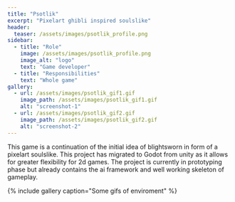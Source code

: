 ```yaml
---
title: "Psotlik"
excerpt: "Pixelart ghibli inspired soulslike"
header:
  teaser: /assets/images/psotlik_profile.png
sidebar:
  - title: "Role"
    image: /assets/images/psotlik_profile.png
    image_alt: "logo"
    text: "Game developer"
  - title: "Responsibilities"
    text: "Whole game"
gallery:
  - url: /assets/images/psotlik_gif1.gif
    image_path: /assets/images/psotlik_gif1.gif
    alt: "screenshot-1"
  - url: /assets/images/psotlik_gif2.gif
    image_path: /assets/images/psotlik_gif2.gif
    alt: "screenshot-2"
---
```


This game is a continuation of the initial idea of blightsworn in form of a pixelart soulslike. This project has migrated to Godot from unity as it allows for greater flexibility for 2d games. The project is currently in prototyping phase but already contains the ai framework and well working skeleton of gameplay.

{% include gallery caption="Some gifs of enviroment" %}
